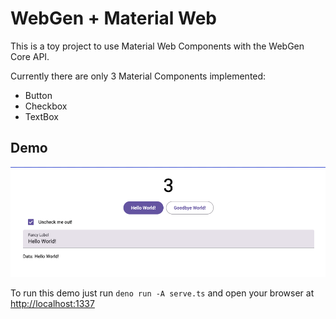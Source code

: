 # WebGen + Material Web

This is a toy project to use Material Web Components with the WebGen Core API.

Currently there are only 3 Material Components implemented:

- Button
- Checkbox
- TextBox

## Demo

![Demo site of WebGen + Material Web](.github/image.png)

To run this demo just run `deno run -A serve.ts` and open your browser at <http://localhost:1337>
